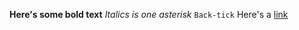 **Here's some bold text**
*Italics is one asterisk*
`Back-tick`
Here's a [link](https://www.google.com/)